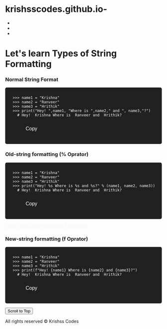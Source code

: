 # krishsscodes.github.io-

<!DOCTYPE html>
<html>

<head>
  <title>Code Blocks with Syntax Highlighting and Copy</title>
  <link rel="stylesheet" href="https://cdnjs.cloudflare.com/ajax/libs/prism/1.28.0/themes/prism-tomorrow.min.css">
  <meta name="viewport" content="width=device-width, initial-scale=1.0">
  <style>
    /* Custom CSS for black theme */

    body {
      background-color: #212121;
      color: #f5f5f5;
      font-family: Arial, sans-serif;
    }
/* Custom CSS for fixed navbar */
    .navbar {
    background-color: #333;
    color: #fff;
    padding: 20px;
    position: fixed;
    top: 0;
    left: 0;
    width: 100%;
    z-index: 9999;
    }

    .navbar ul {
    list-style-type: none;
    margin: 0;
    padding: 0;
    display: flex;
    justify-content: center;
    }

    .navbar li {
    margin-right: 20px;
    }


    .navbar a {
      position: relative;
      color: #fff;
      text-decoration: none;
      padding-bottom: 4px;
    }
    
    .navbar a::after {
      content: "";
      position: absolute;
      bottom: 0;
      left: 50%;
      width: 0;
      height: 2px;
      background-color: #fff;
      transition: width 0.3s ease-in-out;
      transform: translateX(-50%);
    }
    
    .navbar a:hover::after {
      width: 100%;
      transition: width 0.3s ease-in-out;
    }
    pre {
      background-color: #212121;
      color: #f5f5f5;
      padding: 10px;
      border-radius: 5px;
      overflow: auto;
    }


    .no-right-click::after {
      content: "Right-click disabled";
      display: block;
      color: #fff;
      background-color: red;
      padding: 10px;
      font-size: 18px;
      text-align: center;
    }

    /* Optional CSS to style the copy buttons */
    button.copy {
      background-color: #212121;
      border: none;
      color: white;
      padding: 10px 20px;
      text-align: center;
      text-decoration: none;
      display: inline-block;
      font-size: 16px;
      margin: 4px 2px;
      cursor: pointer;
      transition: background-color 0.3s ease;
    }

    button.copy.copied {
      background-color: #2196F3;
      /* Blue */
    }

    button.copy::before {
      content: "\1F4CB";
      /* Unicode character for copy icon */
      margin-right: 5px;
    }


#scrollTopBtn {
  position: fixed;
  bottom: 20px;
  right: 20px;
  opacity: 0;
  transition: opacity 0.3s ease;
  background-color: #333;
  color: #fff;
  border: none;
  padding: 10px 15px;
  border-radius: 4px;
  cursor: pointer;
}

#scrollTopBtn:hover {
  background-color: #555;
}

#scrollTopBtn.visible {
  opacity: 1;
}



footer {
  background-color: #222;
  color: #fff;
  padding: 20px;
  text-align: center;
  font-family: monospace;
}

.footer-content {
  font-size: 14px;
  opacity: 0.8;
}

.footer-content::before,
.footer-content::after {
  content: "";
  display: block;
  height: 1px;
  background-color: #fff;
  margin: 10px 0;
}

.footer-content::before {
  width: 50px;
  margin-right: 10px;
  display: inline-block;
  vertical-align: middle;
}

.footer-content::after {
  width: 50px;
  margin-left: 10px;
  display: inline-block;
  vertical-align: middle;
}
  </style>
</head>

<body>
<nav class="navbar">
  <ul id="navbarItems">
    <li><a href="#section1">Section 1</a></li>
    <li><a href="#section2">Section 2</a></li>
    <li><a href="#section3">Section 3</a></li>
  </ul>
</nav>

<!-- Rest of your HTML code -->
<!-- ... -->


    
<h1>Let's learn Types of String Formatting</h1>


  <h3>Normal String Format</h3>
  <pre>
    <code class="language-python">
  >>> name1 = "Krishna"
  >>> name2 = "Ranveer"
  >>> name3 = "Hrithik"
  >>> print("Hey! ",name1, "Where is ",name2," and ", name3,"?")
    # Hey!  Krishna Where is  Ranveer and  Hrithik?
    </code>
    <button class="copy" onclick="copyCode(this)">Copy</button>
  </pre>

  <h3> Old-string formatting (% Oprator)</h3>
  <pre>
    <code class="language-python">
  >>> name1 = "Krishna"
  >>> name2 = "Ranveer"
  >>> name3 = "Hrithik"
  >>> print("Hey! %s Where is %s and %s?" % (name1, name2, name3))
    # Hey!  Krishna Where is  Ranveer and  Hrithik?
    </code>
    <button class="copy" onclick="copyCode(this)">Copy</button>
  </pre>
<p><a href="https://docs.python.org/3/library/string.html" style="color: #f5f5f5" target="_blank" onclick="openNewWindow(event)">Learn more about Old-string Formatting</a></p>


  <h3> New-string formatting (f Oprator)</h3>

  <pre>
    <code class="language-python">
  >>> name1 = "Krishna"
  >>> name2 = "Ranveer"
  >>> name3 = "Hrithik"
  >>> print(f"Hey! {name1} Where is {name2} and {name3}?")
    # Hey!  Krishna Where is  Ranveer and  Hrithik?
    </code>
    <button class="copy" onclick="copyCode(this)">Copy</button>
  </pre>

<button id="scrollTopBtn">Scroll to Top</button>


<script>
    
</script>

<footer>
    <div class="footer-content"> 
        All rights reserved &copy; Krishss Codes 
    </div> 
</footer>

<!-- End of code -->


  <script src="https://cdnjs.cloudflare.com/ajax/libs/prism/1.28.0/prism.min.js"></script>
  <script src="https://cdnjs.cloudflare.com/ajax/libs/prism/1.28.0/components/prism-python.min.js"></script>
  <script>
    function copyCode(element) {
      const code = element.previousElementSibling;
      const range = document.createRange();
      range.selectNode(code);
      window.getSelection().removeAllRanges();
      window.getSelection().addRange(range);
      document.execCommand('copy');
      window.getSelection().removeAllRanges();

      element.textContent = 'Copied';
      element.classList.add('copied');

      setTimeout(function () {
        element.textContent = 'Copy';
        element.classList.remove('copied');
      }, 10000); // 10 seconds
    }

    const scrollTopBtn = document.getElementById('scrollTopBtn');
    
    window.addEventListener('scroll', () => {
      scrollTopBtn.classList.toggle('visible', window.scrollY > 100);
    });
    
    scrollTopBtn.addEventListener('click', () => {
      window.scrollTo({
        top: 0,
        behavior: 'smooth'
      });
    });

    // window.addEventListener('contextmenu', function(e) {
    //   e.preventDefault();
    // });
</script>

<script>
    function openNewWindow(event) {
        event.preventDefault();
        window.open(event.target.href, '_blank', 'width=800,height=600,top=100,left=100');
    }
</script>
    



</body>

</html>
